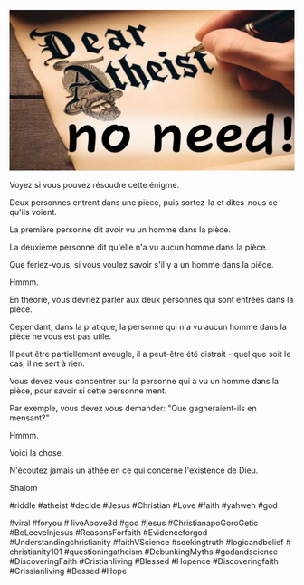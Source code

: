 ![Video cover image](../cover.jpg "cover photo")

Voyez si vous pouvez résoudre cette énigme.

Deux personnes entrent dans une pièce, puis sortez-la et dites-nous ce qu'ils voient.

La première personne dit avoir vu un homme dans la pièce.

La deuxième personne dit qu'elle n'a vu aucun homme dans la pièce.

Que feriez-vous, si vous voulez savoir s'il y a un homme dans la pièce.

Hmmm.

En théorie, vous devriez parler aux deux personnes qui sont entrées dans la pièce.

Cependant, dans la pratique, la personne qui n'a vu aucun homme dans la pièce ne vous est pas utile.

Il peut être partiellement aveugle, il a peut-être été distrait - quel que soit le cas, il ne sert à rien.

Vous devez vous concentrer sur la personne qui a vu un homme dans la pièce, pour savoir si cette personne ment.

Par exemple, vous devez vous demander: "Que gagneraient-ils en mensant?"

Hmmm.

Voici la chose.

N'écoutez jamais un athée en ce qui concerne l'existence de Dieu.

Shalom


#riddle #atheist #decide #Jesus #Christian #Love #faith #yahweh #god

#viral #foryou # liveAbove3d #god #jesus #ChristianapoGoroGetic #BeLeeveInjesus #ReasonsForfaith #Evidenceforgod #Understandingchristianity #faithVScience #seekingtruth #logicandbelief # christianity101 #questioningatheism #DebunkingMyths #godandscience #DiscoveringFaith #Cristianliving #Blessed #Hopence #Discoveringfaith #Crissianliving #Bessed #Hope